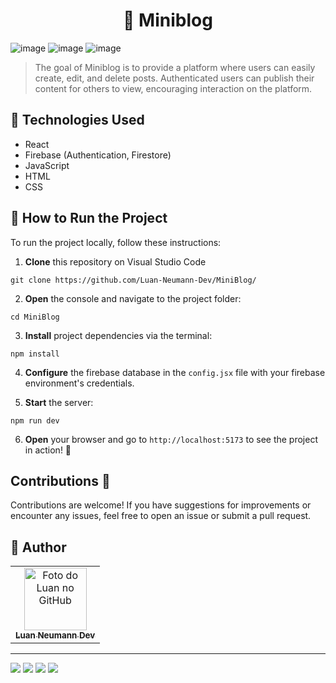<h1 align='center'>
 📝 Miniblog
</h1>

![image](https://github.com/user-attachments/assets/8a73f16e-9a0c-4cfb-af26-282628446eda)
![image](https://github.com/user-attachments/assets/3bf0c547-ff84-4518-9f95-a82925b6aad8)
![image](https://github.com/user-attachments/assets/f71ded65-f438-4e53-8e2e-3cc32393669f)

> The goal of Miniblog is to provide a platform where users can easily create, edit, and delete posts. Authenticated users can publish their content for others to view, encouraging interaction on the platform.

## 💼 Technologies Used
- React
- Firebase (Authentication, Firestore)
- JavaScript
- HTML
- CSS

## 🏃 How to Run the Project

To run the project locally, follow these instructions:

1. **Clone** this repository on Visual Studio Code
```
git clone https://github.com/Luan-Neumann-Dev/MiniBlog/
```

2. **Open** the console and navigate to the project folder:
```
cd MiniBlog
```

3. **Install** project dependencies via the terminal:
```
npm install
```

4. **Configure** the firebase database in the ``config.jsx`` file with your firebase environment's credentials.

5. **Start** the server:
```
npm run dev
```

6. **Open** your browser and go to `http://localhost:5173` to see the project in action! 🌟

## Contributions 🤝
Contributions are welcome! If you have suggestions for improvements or encounter any issues, feel free to open an issue or submit a pull request.

<h2> 🙋 Author  </h2>
<table>
  <tr>
    <td align="center">
      <a href="https://github.com/Luan-Neumann-Dev">
        <img src="https://avatars.githubusercontent.com/u/155394874?s=400&u=9694d36eda852061b89679e4da99e37e8c22c7ab&v=4" width="100px;" alt="Foto do Luan no GitHub"/><br>
        <sub>
          <b>Luan Neumann Dev</b>
        </sub>
      </a>
    </td>
  </tr>
</table>

---
<a href="https://www.linkedin.com/in/luan-neumann-dev/" target="_blank"><img src="https://img.shields.io/badge/-LinkedIn-%230077B5?style=for-the-badge&logo=linkedin&logoColor=white" target="_blank"></a>
<a href="https://github.com/Luan-Neumann-Dev" target="_blank"><img src="https://img.shields.io/badge/GitHub-100000?style=for-the-badge&logo=github&logoColor=white" target="_blank"></a>
<a href="https://instagram.com/luanneumann" target="_blank"><img src="https://img.shields.io/badge/-Instagram-%23E4405F?style=for-the-badge&logo=instagram&logoColor=white" target="_blank"></a>
<a href = "mailto:luan.neumann.dev@gmail.com"><img src="https://img.shields.io/badge/-Gmail-%23333?style=for-the-badge&logo=gmail&logoColor=white" target="_blank"></a>
